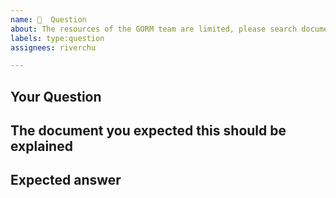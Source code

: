 ```yaml
---
name: 💬  Question
about: The resources of the GORM team are limited, please search documents/google/issues/test cases before ask 🙏
labels: type:question
assignees: riverchu

---
```


<!-- DON'T CHANGE THE TEMPLATE -->

## Your Question

<!-- Most likely your question already answered https://github.com/go-gorm/gorm/issues or described in the document https://gorm.io, ✨ Search Before Asking ✨ -->

<!-- Ask your question in English, minimalist example is highly recommended, please `Report a bug` for bugs -->

## The document you expected this should be explained

<!-- The document link you expected this question should be explained in our [official documents site](https://gorm.io) -->

## Expected answer

<!-- What you want -->
